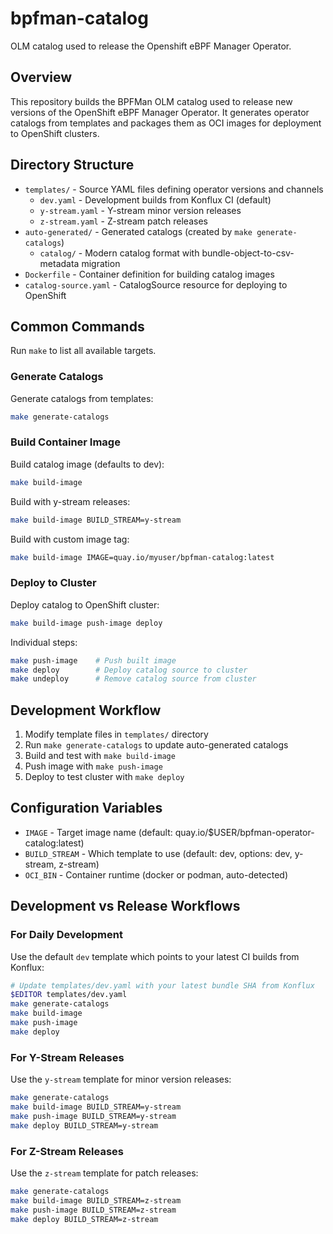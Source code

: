 # bpfman-catalog

OLM catalog used to release the Openshift eBPF Manager Operator.

## Overview

This repository builds the BPFMan OLM catalog used to release new versions of the OpenShift eBPF Manager Operator. It generates operator catalogs from templates and packages them as OCI images for deployment to OpenShift clusters.

## Directory Structure

- `templates/` - Source YAML files defining operator versions and channels
  - `dev.yaml` - Development builds from Konflux CI (default)
  - `y-stream.yaml` - Y-stream minor version releases
  - `z-stream.yaml` - Z-stream patch releases
- `auto-generated/` - Generated catalogs (created by `make generate-catalogs`)
  - `catalog/` - Modern catalog format with bundle-object-to-csv-metadata migration
- `Dockerfile` - Container definition for building catalog images
- `catalog-source.yaml` - CatalogSource resource for deploying to OpenShift

## Common Commands

Run `make` to list all available targets.

### Generate Catalogs

Generate catalogs from templates:
```bash
make generate-catalogs
```

### Build Container Image

Build catalog image (defaults to dev):
```bash
make build-image
```

Build with y-stream releases:
```bash
make build-image BUILD_STREAM=y-stream
```

Build with custom image tag:
```bash
make build-image IMAGE=quay.io/myuser/bpfman-catalog:latest
```

### Deploy to Cluster

Deploy catalog to OpenShift cluster:
```bash
make build-image push-image deploy
```

Individual steps:
```bash
make push-image    # Push built image
make deploy        # Deploy catalog source to cluster
make undeploy      # Remove catalog source from cluster
```

## Development Workflow

1. Modify template files in `templates/` directory
2. Run `make generate-catalogs` to update auto-generated catalogs
3. Build and test with `make build-image`
4. Push image with `make push-image`
5. Deploy to test cluster with `make deploy`

## Configuration Variables

- `IMAGE` - Target image name (default: quay.io/$USER/bpfman-operator-catalog:latest)
- `BUILD_STREAM` - Which template to use (default: dev, options: dev, y-stream, z-stream)
- `OCI_BIN` - Container runtime (docker or podman, auto-detected)

## Development vs Release Workflows

### For Daily Development
Use the default `dev` template which points to your latest CI builds from Konflux:
```bash
# Update templates/dev.yaml with your latest bundle SHA from Konflux
$EDITOR templates/dev.yaml
make generate-catalogs
make build-image
make push-image
make deploy
```

### For Y-Stream Releases
Use the `y-stream` template for minor version releases:
```bash
make generate-catalogs
make build-image BUILD_STREAM=y-stream
make push-image BUILD_STREAM=y-stream
make deploy BUILD_STREAM=y-stream
```

### For Z-Stream Releases
Use the `z-stream` template for patch releases:
```bash
make generate-catalogs
make build-image BUILD_STREAM=z-stream
make push-image BUILD_STREAM=z-stream
make deploy BUILD_STREAM=z-stream
```
